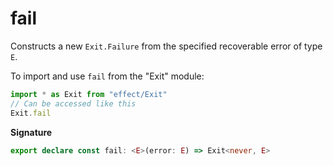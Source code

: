 # fail

Constructs a new `Exit.Failure` from the specified recoverable error of type
`E`.

To import and use `fail` from the "Exit" module:

```ts
import * as Exit from "effect/Exit"
// Can be accessed like this
Exit.fail
```

**Signature**

```ts
export declare const fail: <E>(error: E) => Exit<never, E>
```
